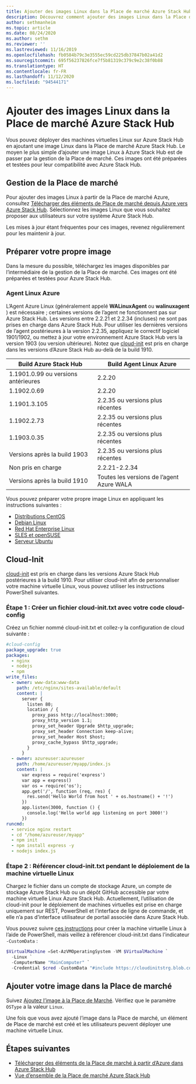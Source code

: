 ```yaml
---
title: Ajouter des images Linux dans la Place de marché Azure Stack Hub
description: Découvrez comment ajouter des images Linux dans la Place de marché Azure Stack Hub.
author: sethmanheim
ms.topic: article
ms.date: 08/24/2020
ms.author: sethm
ms.reviewer: ''
ms.lastreviewed: 11/16/2019
ms.openlocfilehash: fb0584b79c3e3555ec59cd225db37847b02a41d2
ms.sourcegitcommit: 695f56237826fce7f5b81319c379c9e2c38f0b88
ms.translationtype: HT
ms.contentlocale: fr-FR
ms.lasthandoff: 11/12/2020
ms.locfileid: "94544171"
---
```

# <a name="add-linux-images-to-the-azure-stack-hub-marketplace"></a>Ajouter des images Linux dans la Place de marché Azure Stack Hub

Vous pouvez déployer des machines virtuelles Linux sur Azure Stack Hub en ajoutant une image Linux dans la Place de marché Azure Stack Hub. Le moyen le plus simple d’ajouter une image Linux à Azure Stack Hub est de passer par la gestion de la Place de marché. Ces images ont été préparées et testées pour leur compatibilité avec Azure Stack Hub.

## <a name="marketplace-management"></a>Gestion de la Place de marché

Pour ajouter des images Linux à partir de la Place de marché Azure, consultez [Télécharger des éléments de Place de marché depuis Azure vers Azure Stack Hub](azure-stack-download-azure-marketplace-item.md). Sélectionnez les images Linux que vous souhaitez proposer aux utilisateurs sur votre système Azure Stack Hub.

Les mises à jour étant fréquentes pour ces images, revenez régulièrement pour les maintenir à jour.

## <a name="prepare-your-own-image"></a>Préparer votre propre image

Dans la mesure du possible, téléchargez les images disponibles par l’intermédiaire de la gestion de la Place de marché. Ces images ont été préparées et testées pour Azure Stack Hub.

### <a name="azure-linux-agent"></a>Agent Linux Azure

L’Agent Azure Linux (généralement appelé **WALinuxAgent** ou **walinuxagent** ) est nécessaire ; certaines versions de l’agent ne fonctionnent pas sur Azure Stack Hub. Les versions entre 2.2.21 et 2.2.34 (incluses) ne sont pas prises en charge dans Azure Stack Hub. Pour utiliser les dernières versions de l’agent postérieures à la version 2.2.35, appliquez le correctif logiciel 1901/1902, ou mettez à jour votre environnement Azure Stack Hub vers la version 1903 (ou version ultérieure). Notez que [cloud-init](https://cloud-init.io/) est pris en charge dans les versions d’Azure Stack Hub au-delà de la build 1910.

| Build Azure Stack Hub | Build Agent Linux Azure |
| ------------- | ------------- |
| 1.1901.0.99 ou versions antérieures | 2.2.20 |
| 1.1902.0.69  | 2.2.20  |
|  1.1901.3.105   | 2.2.35 ou versions plus récentes |
| 1.1902.2.73  | 2.2.35 ou versions plus récentes |
| 1.1903.0.35  | 2.2.35 ou versions plus récentes |
| Versions après la build 1903 | 2.2.35 ou versions plus récentes |
| Non pris en charge | 2.2.21-2.2.34 |
| Versions après la build 1910 | Toutes les versions de l’agent Azure WALA|

Vous pouvez préparer votre propre image Linux en appliquant les instructions suivantes :

* [Distributions CentOS](/azure/virtual-machines/linux/create-upload-centos?toc=%2fazure%2fvirtual-machines%2flinux%2ftoc.json)
* [Debian Linux](/azure/virtual-machines/linux/debian-create-upload-vhd?toc=%2fazure%2fvirtual-machines%2flinux%2ftoc.json)
* [Red Hat Enterprise Linux](azure-stack-redhat-create-upload-vhd.md)
* [SLES et openSUSE](/azure/virtual-machines/linux/suse-create-upload-vhd?toc=%2fazure%2fvirtual-machines%2flinux%2ftoc.json)
* [Serveur Ubuntu](/azure/virtual-machines/linux/create-upload-ubuntu?toc=%2fazure%2fvirtual-machines%2flinux%2ftoc.json)

## <a name="cloud-init"></a>Cloud-Init

[cloud-init](https://cloud-init.io/) est pris en charge dans les versions Azure Stack Hub postérieures à la build 1910. Pour utiliser cloud-init afin de personnaliser votre machine virtuelle Linux, vous pouvez utiliser les instructions PowerShell suivantes.

### <a name="step-1-create-a-cloud-inittxt-file-with-your-cloud-config"></a>Étape 1 : Créer un fichier cloud-init.txt avec votre code cloud-config

Créez un fichier nommé cloud-init.txt et collez-y la configuration de cloud suivante :

```yaml
#cloud-config
package_upgrade: true
packages:
  - nginx
  - nodejs
  - npm
write_files:
  - owner: www-data:www-data
    path: /etc/nginx/sites-available/default
    content: |
      server {
        listen 80;
        location / {
          proxy_pass http://localhost:3000;
          proxy_http_version 1.1;
          proxy_set_header Upgrade $http_upgrade;
          proxy_set_header Connection keep-alive;
          proxy_set_header Host $host;
          proxy_cache_bypass $http_upgrade;
        }
      }
  - owner: azureuser:azureuser
    path: /home/azureuser/myapp/index.js
    content: |
      var express = require('express')
      var app = express()
      var os = require('os');
      app.get('/', function (req, res) {
        res.send('Hello World from host ' + os.hostname() + '!')
      })
      app.listen(3000, function () {
        console.log('Hello world app listening on port 3000!')
      })
runcmd:
  - service nginx restart
  - cd "/home/azureuser/myapp"
  - npm init
  - npm install express -y
  - nodejs index.js
  ```
  
### <a name="step-2-reference-cloud-inittxt-during-the-linux-vm-deployment"></a>Étape 2 : Référencer cloud-init.txt pendant le déploiement de la machine virtuelle Linux

Chargez le fichier dans un compte de stockage Azure, un compte de stockage Azure Stack Hub ou un dépôt GitHub accessible par votre machine virtuelle Linux Azure Stack Hub.
Actuellement, l’utilisation de cloud-init pour le déploiement de machines virtuelles est prise en charge uniquement sur REST, PowerShell et l’interface de ligne de commande, et elle n’a pas d’interface utilisateur de portail associée dans Azure Stack Hub.

Vous pouvez suivre [ces instructions](../user/azure-stack-quick-create-vm-linux-powershell.md) pour créer la machine virtuelle Linux à l’aide de PowerShell, mais veillez à référencer cloud-init.txt dans l’indicateur `-CustomData` :

```powershell
$VirtualMachine =Set-AzVMOperatingSystem -VM $VirtualMachine `
  -Linux `
  -ComputerName "MainComputer" `
  -Credential $cred -CustomData "#include https://cloudinitstrg.blob.core.windows.net/strg/cloud-init.txt"
```

## <a name="add-your-image-to-marketplace"></a>Ajouter votre image dans la Place de marché

Suivez [Ajoutez l’image à la Place de Marché](azure-stack-add-vm-image.md). Vérifiez que le paramètre `OSType` a la valeur `Linux`.

Une fois que vous avez ajouté l’image dans la Place de marché, un élément de Place de marché est créé et les utilisateurs peuvent déployer une machine virtuelle Linux.

## <a name="next-steps"></a>Étapes suivantes

* [Télécharger des éléments de la Place de marché à partir d’Azure dans Azure Stack Hub](azure-stack-download-azure-marketplace-item.md)
* [Vue d’ensemble de la Place de marché Azure Stack Hub](azure-stack-marketplace.md)
